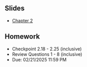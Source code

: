 ## Slides
- [Chapter 2](../Slides/Chapter02.pdf)

## Homework
- Checkpoint 2.18 - 2.25 (inclusive)
- Review Questions 1 - 8 (inclusive)
- Due: 02/21/2025 11:59 PM